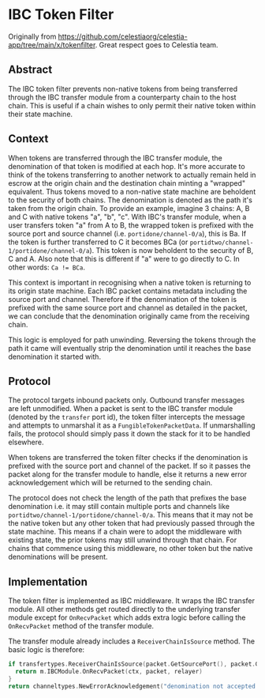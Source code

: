 # IBC Token Filter

Originally from <https://github.com/celestiaorg/celestia-app/tree/main/x/tokenfilter>.
Great respect goes to Celestia team.

## Abstract

The IBC token filter prevents non-native tokens from being transferred through the IBC transfer module from a counterparty chain to the host chain. This is useful if a chain wishes to only permit
their native token within their state machine.

## Context

When tokens are transferred through the IBC transfer module, the denomination of that token is modified at each hop. It's more accurate to think of the tokens transferring to another network to actually remain held in escrow at the origin chain and the destination chain minting a "wrapped" equivalent. Thus tokens moved to a non-native state machine are beholdent to the security of both chains. The denomination is denoted as the path it's taken from the origin chain. To provide an example, imagine 3 chains: A, B and C with native tokens "a", "b", "c". With IBC's transfer module, when a user transfers token "a" from A to B, the wrapped token is prefixed with the source port and source channel (i.e. `portidone/channel-0/a`), this is Ba. If the token is further transferred to C it becomes BCa (or `portidtwo/channel-1/portidone/channel-0/a`). This token is now beholdent to the security of B, C and A. Also note that this is different if "a" were to go directly to C. In other words: `Ca != BCa`.

This context is important in recognising when a native token is returning to its origin state machine. Each IBC packet contains metadata including the source port and channel. Therefore if the denomination of the token is prefixed with the same source port and channel as detailed in the packet, we can conclude that the denomination originally came from the receiving chain.

This logic is employed for path unwinding. Reversing the tokens through the path it came will eventually strip the denomination until it reaches the base denomination it started with.

## Protocol

The protocol targets inbound packets only. Outbound transfer messages are left unmodified. When a packet is sent to the IBC transfer module (denoted by the `transfer` port id), the token filter intercepts the message and attempts to unmarshal it as a `FungibleTokenPacketData`. If unmarshalling fails, the protocol should simply pass it down the stack for it to be handled elsewhere.

When tokens are transferred the token filter checks if the denomination is prefixed with the source port and channel of the packet. If so it passes the packet along for the transfer module to handle, else it returns a new error acknowledgement which will be returned to the sending chain.

The protocol does not check the length of the path that prefixes the base denomination i.e. it may still contain multiple ports and channels like `portidtwo/channel-1/portidone/channel-0/a`. This means that it may not be the native token but any other token that had previously passed through the state machine. This means if a chain were to adopt the middleware with existing state, the prior tokens may still unwind through that chain. For chains that commence using this middleware, no other token but the native denominations will be present.

## Implementation

The token filter is implemented as IBC middleware. It wraps the IBC transfer module. All other methods get routed directly to the underlying transfer module except for `OnRecvPacket` which adds extra logic before calling the `OnRecvPacket` method of the transfer module.

The transfer module already includes a `ReceiverChainIsSource` method. The basic logic is therefore:

```go
if transfertypes.ReceiverChainIsSource(packet.GetSourcePort(), packet.GetSourceChannel(), data.Denom) {
  return m.IBCModule.OnRecvPacket(ctx, packet, relayer)
}
return channeltypes.NewErrorAcknowledgement("denomination not accepted by this chain")
```
